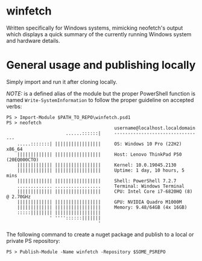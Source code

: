 # winfetch

Written specifically for Windows systems, mimicking neofetch's output which displays a quick summary of the currently running Windows system and hardware details.

# General usage and publishing locally

Simply import and run it after cloning locally.

*NOTE:* is a defined alias of the module but the proper PowerShell function is named `Write-SystemInformation` to follow the proper guideline on accepted verbs:

```
PS > Import-Module $PATH_TO_REPO\winfetch.psd1
PS > neofetch
                                        username@localhost.localdomain
                      ......::::::|     ---------------------------------
    .....:::::::| |||||||||||||||||     OS: Windows 10 Pro (22H2) x86_64
    ||||||||||||| |||||||||||||||||     Host: Lenovo ThinkPad P50 (20EQ000CTO)
    ||||||||||||| |||||||||||||||||     Kernel: 10.0.19045.2130
    ||||||||||||| |||||||||||||||||     Uptime: 1 day, 10 hours, 5 mins
    ||||||||||||| |||||||||||||||||     Shell: PowerShell 7.2.7
    ............. .................     Terminal: Windows Terminal
    ||||||||||||| |||||||||||||||||     CPU: Intel Core i7-6820HQ (8) @ 2.70GHz
    ||||||||||||| |||||||||||||||||     GPU: NVIDIA Quadro M1000M
    ||||||||||||| |||||||||||||||||     Memory: 9.48/64GB (4x 16GB)
    :::::|||||||| |||||||||||||||||
                ' ''''::::::|||||||
                                  '
```

The following command to create a nuget package and publish to a local or private PS repository:

```
PS > Publish-Module -Name winfetch -Repository $SOME_PSREPO
```
